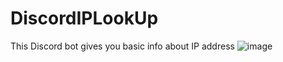 # DiscordIPLookUp

This Discord bot gives you basic info about IP address
![image](https://github.com/tastefulblatant/DiscordIPLookUp/assets/121983707/e06d23ff-4bac-42de-8b33-4e8b4218fc3a)

